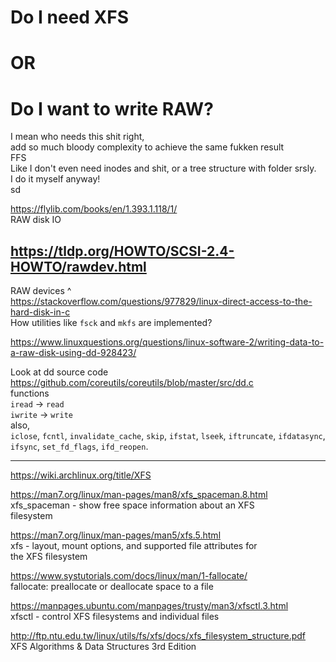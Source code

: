 # Do I need XFS   
# OR   
# Do I want to write RAW?  
  
I mean who needs this shit right,  
add so much bloody complexity to achieve the same fukken result  
FFS  
Like I don't even need inodes and shit, or a tree structure with folder srsly.  
I do it myself anyway!  
sd  
  
  
https://flylib.com/books/en/1.393.1.118/1/  
RAW disk IO  
  
  
## **https://tldp.org/HOWTO/SCSI-2.4-HOWTO/rawdev.html**  
RAW devices ^  
https://stackoverflow.com/questions/977829/linux-direct-access-to-the-hard-disk-in-c  
How utilities like `fsck` and `mkfs` are implemented?  
  
https://www.linuxquestions.org/questions/linux-software-2/writing-data-to-a-raw-disk-using-dd-928423/  
  
Look at dd source code  
https://github.com/coreutils/coreutils/blob/master/src/dd.c  
functions   
`iread` -> `read`  
`iwrite` -> `write`  
also,   
`iclose`,  `fcntl`, `invalidate_cache`, `skip`, `ifstat`, `lseek`, `iftruncate`, `ifdatasync`, `ifsync`, `set_fd_flags`, `ifd_reopen`.  
  
  
---  
  
  
https://wiki.archlinux.org/title/XFS  
  
  
https://man7.org/linux/man-pages/man8/xfs_spaceman.8.html  
xfs_spaceman - show free space information about an XFS  
       filesystem  
  
  
https://man7.org/linux/man-pages/man5/xfs.5.html  
xfs - layout, mount options, and supported file attributes for  
       the XFS filesystem  
  
https://www.systutorials.com/docs/linux/man/1-fallocate/  
fallocate: preallocate or deallocate space to a file  
  
https://manpages.ubuntu.com/manpages/trusty/man3/xfsctl.3.html  
 xfsctl - control XFS filesystems and individual files  
  
  
  
http://ftp.ntu.edu.tw/linux/utils/fs/xfs/docs/xfs_filesystem_structure.pdf  
XFS Algorithms & Data Structures 3rd Edition  
  
